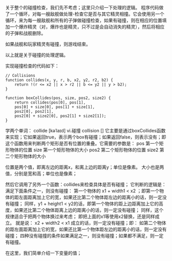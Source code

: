 关于整个的碰撞检查，我们先不考虑；这里只介绍一下处理的逻辑。
程序代码做了一个循环，对每一艘敌舰做处理-检查它是否与其它精灵相撞。它会使用另一个循环，来为每一艘敌舰和所有的子弹做碰撞检查，如果有碰撞，则在相应的位置填加一个爆炸精灵（对，爆炸也是精灵，只不过是会自动消失的精灵），然后将相应的子弹和战舰删除。

如果战舰和玩家精灵有碰撞，则游戏结束。

以上就是关于碰撞的处理逻辑。


实现碰撞检查的代码如下：
```
// Collisions
function collides(x, y, r, b, x2, y2, r2, b2) {
    return !(r <= x2 || x > r2 || b <= y2 || y > b2);
}

function boxCollides(pos, size, pos2, size2) {
    return collides(pos[0], pos[1],
    pos[0] + size[0], pos[1] + size[1],
    pos2[0], pos2[1],
    pos2[0] + size2[0], pos2[1] + size2[1]);
}
```
学两个单词：
collide [kəˈlaɪd] vi.碰撞
collision []
它主要是通过boxCollides函数来实现；它如果返回true，表示两个box有碰撞；如果返回false，则表示没有；即这个函数用来判断两个矩形是否有位置的重叠。它需要的参数是：
pos 第一个矩形物体的位置
size 第一个矩形物体的大小
pos2 第二个矩形物体的位置
size2 第二个矩形物体的大小

位置是两个值，即离左边的距离x，和离上边的距离y；单位是像素。
大小也是两值，分别是宽和高；单位也是像素；

然后它调用了另外一个函数：collides来检查具体是否有碰撞；
它判断的逻辑是：
满足下面条件之一，则没有碰撞：
第一个物体的 x1 + width1 < x2 ；即第一个物体的距左面距离加上它的宽，如果还比第二个物体距左边的距离小的话，则一定没有碰撞；
同样，y1 + height1 < y2的话，即第一个物体的距上边距离加上它的高度，如果还比第二个物体距离上边的距离小的话，则一定没有碰撞；
同样，这个规律适合于把两个物体换过来考虑；
即把上面的x1等使用x2替换，还是同样成立。
就是说：
x2 + width2 < x1 成立的话，则一定没有碰撞；即：
如第二个物体的距左面距离加上它的宽，如果还比第一个物体距左边的距离小的话，则一定没有碰撞；
四种没有碰撞的条件如果满足之一，则没有碰撞；如果都不满足，则一定有碰撞。


在这里，我们简单介绍一下变量的值；










